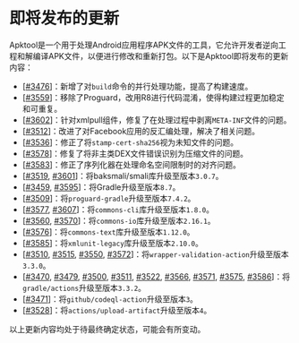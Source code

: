 # 即将发布的更新

Apktool是一个用于处理Android应用程序APK文件的工具，它允许开发者逆向工程和解编译APK文件，以便进行修改和重新打包。以下是Apktool即将发布的更新内容：

- [[#3476](https://github.com/iBotPeaches/Apktool/pull/3476)]：新增了对`build`命令的并行处理功能，提高了构建速度。
- [[#3559](https://github.com/iBotPeaches/Apktool/pull/3559)]：移除了Proguard，改用R8进行代码混淆，使得构建过程更加稳定和可重复。
- [[#3602](https://github.com/iBotPeaches/Apktool/issues/3602)]：针对xmlpull组件，修复了在处理过程中剥离`META-INF`文件的问题。
- [[#3512](https://github.com/iBotPeaches/Apktool/issues/3512)]：改进了对Facebook应用的反汇编处理，解决了相关问题。
- [[#3536](https://github.com/iBotPeaches/Apktool/issues/3536)]：修正了将`stamp-cert-sha256`视为未知文件的问题。
- [[#3578](https://github.com/iBotPeaches/Apktool/issues/3578)]：修复了将非主类DEX文件错误识别为压缩文件的问题。
- [[#3583](https://github.com/iBotPeaches/Apktool/issues/3583)]：修正了序列化器在处理命名空间限制时的对齐问题。
- [[#3519](https://github.com/iBotPeaches/Apktool/pull/3519), [#3601](https://github.com/iBotPeaches/Apktool/pull/3601)]：将baksmali/smali库升级至版本`3.0.7`。
- [[#3459](https://github.com/iBotPeaches/Apktool/pull/3459), [#3595](https://github.com/iBotPeaches/Apktool/pull/3595)]：将Gradle升级至版本`8.7`。
- [[#3509](https://github.com/iBotPeaches/Apktool/pull/3509)]：将`proguard-gradle`升级至版本`7.4.2`。
- [[#3577](https://github.com/iBotPeaches/Apktool/pull/3577), [#3607](https://github.com/iBotPeaches/Apktool/pull/3607)]：将`commons-cli`库升级至版本`1.8.0`。
- [[#3560](https://github.com/iBotPeaches/Apktool/pull/3560), [#3570](https://github.com/iBotPeaches/Apktool/pull/3570)]：将`commons-io`库升级至版本`2.16.1`。
- [[#3576](https://github.com/iBotPeaches/Apktool/pull/3576)]：将`commons-text`库升级至版本`1.12.0`。
- [[#3585](https://github.com/iBotPeaches/Apktool/pull/3585)]：将`xmlunit-legacy`库升级至版本`2.10.0`。
- [[#3510](https://github.com/iBotPeaches/Apktool/pull/3510), [#3515](https://github.com/iBotPeaches/Apktool/pull/3515), [#3550](https://github.com/iBotPeaches/Apktool/pull/3550), [#3572](https://github.com/iBotPeaches/Apktool/pull/3572)]：将`wrapper-validation-action`升级至版本`3.3.0`。
- [[#3470](https://github.com/iBotPeaches/Apktool/pull/3470), [#3479](https://github.com/iBotPeaches/Apktool/pull/3479), [#3500](https://github.com/iBotPeaches/Apktool/pull/3500), [#3511](https://github.com/iBotPeaches/Apktool/pull/3511), [#3522](https://github.com/iBotPeaches/Apktool/pull/3522), [#3566](https://github.com/iBotPeaches/Apktool/pull/3566), [#3571](https://github.com/iBotPeaches/Apktool/pull/3571), [#3575](https://github.com/iBotPeaches/Apktool/pull/3575), [#3586](https://github.com/iBotPeaches/Apktool/pull/3586)]：将`gradle/actions`升级至版本`3.3.2`。
- [[#3471](https://github.com/iBotPeaches/Apktool/pull/3471)]：将`github/codeql-action`升级至版本`3`。
- [[#3528](https://github.com/iBotPeaches/Apktool/pull/3528)]：将`actions/upload-artifact`升级至版本`4`。

以上更新内容均处于待最终确定状态，可能会有所变动。